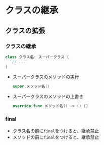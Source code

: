 # クラスの継承



## クラスの拡張



### クラスの継承

```swift
class クラス名: スーパークラス {
   // ...
}
```

* スーパークラスのメソッドの実行

  ```swift
  super.メソッド名()
  ```

* スーパークラスのメソッドの上書き

  ```swift
  override func メソッド名() -> () {}
  ```



### final

* クラス名の前に`final`をつけると、継承禁止
* メソッドの前に`final`をつけると、継承禁止

































